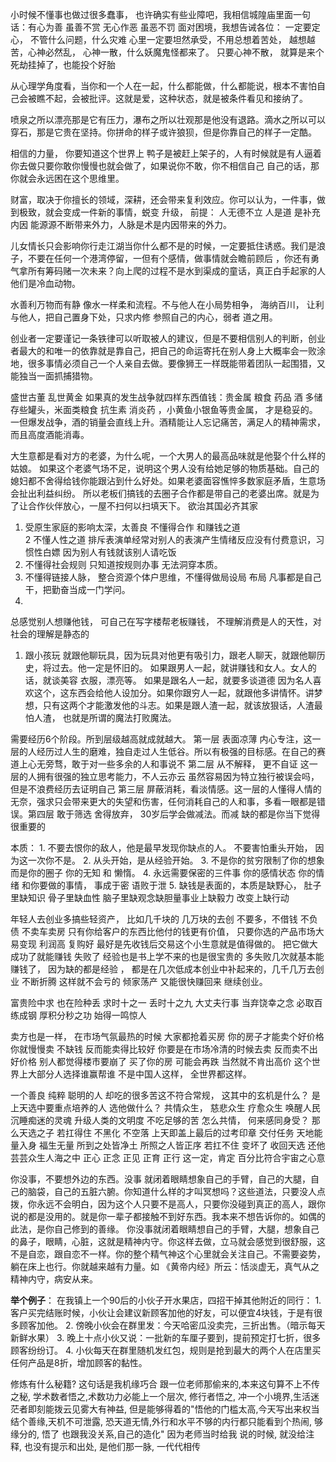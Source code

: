 小时候不懂事也做过很多蠢事， 也许确实有些业障吧，我相信城隍庙里面一句话：有心为善 虽善不赏   无心作恶  虽恶不罚  面对困境，我想告诫各位： 一定要定心， 不管什么问题，什么灾难  心里一定要坦然承受，不用总想着苦处， 越想越苦，心神必然乱， 心神一散，什么妖魔鬼怪都来了。 只要心神不散， 就算是来个死劫挂掉了，也能投个好胎


从心理学角度看，当你和一个人在一起，什么都能做，什么都能说，根本不害怕自己会被瞧不起，会被批评。这就是爱，这种状态，就是被条件看见和接纳了。


喷泉之所以漂亮那是它有压力，瀑布之所以壮观那是他没有退路。滴水之所以可以穿石，那是它贵在坚持。你拼命的样子或许狼狈，但是你靠自己的样子一定酷。

相信的力量， 你要知道这个世界上 鸭子是被赶上架子的，人有时候就是有人逼着你去做只要你敢你慢慢也就会做了，如果说你不敢，你不相信自己
自己的话，那你就会永远困在这个思维里。

财富，取决于你擅长的领域，深耕，还会带来复利效应。你可以认为，一件事，做到极致，就会变成一件新的事情，蜕变  升级， 前提： 人无德不立 人是道 是补充内因 能源源不断带来外力，人脉是术是内因带来的外力。

儿女情长只会影响你行走江湖当你什么都不是的时候，一定要抵住诱惑。我们是浪子，不要在任何一个港湾停留，一但有个感情，做事情就会瞻前顾后 ，你还有勇气拿所有筹码赌一次未来？向上爬的过程不是水到渠成的童话，真正白手起家的人他们是冷血动物。

水善利万物而有静 像水一样柔和流程。不与他人在小局势相争， 海纳百川， 让利与他人，把自己置身下处，只求内修  参照自己的内心，弱者 道之用。

创业者一定要谨记一条铁律可以听取被人的建议，但是不要相信别人的判断，创业者最大的和唯一的依靠就是靠自己，把自己的命运寄托在别人身上大概率会一败涂地，很多事情必须自己一个人亲自去做。要像狮王一样既能带着团队一起围猎，又能独当一面抓捕猎物。

盛世古董 乱世黄金    如果真的发生战争就四样东西值钱：贵金属 粮食 药品  酒  多储存些罐头，米面类粮食 抗生素 消炎药 ，小黄鱼小银鱼等贵金属， 才是稳妥的。 一但爆发战争，酒的销量会直线上升。酒精能让人忘记痛苦，满足人的精神需求，而且高度酒能消毒。

大生意都是看对方的老婆，为什么呢，一个大男人的最高品味就是他娶个什么样的姑娘。 如果这个老婆气场不足，说明这个男人没有给她足够的物质基础。自己的媳妇都不舍得给钱你能跟沾到什么好处。如果老婆面容憔悴多数家庭矛盾，生意场会扯出利益纠纷。 所以老板们搞钱的去圈子合作都是带自己的老婆出席。就是为了让合作伙伴放心，一屋不扫何以扫填天下。 欲治其国必齐其家

1. 受原生家庭的影响太深，太善良 不懂得合作  和赚钱之道  
2  不懂人性之道  排斥表演单经常对别人的表演产生情绪反应没有付费意识，习惯性白嫖  因为别人有钱就该别人请吃饭  
3.  不懂得社会规则 只知道按规则办事  无法洞穿本质。  
4.  不懂得链接人脉， 整合资源个体户思维，不懂得做局设局 布局  凡事都是自己干，把勤奋当成一门学问。
2.
总感觉别人想赚他钱， 可自己在写字楼帮老板赚钱， 不理解消费是人的天性，对社会的理解是静态的

1.  跟小孩玩 就跟他聊玩具，因为玩具对他更有吸引力，跟老人聊天，就跟他聊历史，将过去。他一定是怀旧的。  如果跟男人一起，就讲赚钱和女人。女人的话，就谈美容 衣服，漂亮等。
如果是跟名人一起，就要多谈道德 因为名人喜欢这个，这东西会给他人设加分。如果你跟穷人一起，就跟他多讲情怀。讲梦想，只有这两个才能激发他的斗志。如果是跟人渣一起，就该放狠话，人渣最怕人渣， 也就是所谓的魔法打败魔法。

需要经历6个阶段。所到层级越高就成就越大。 第一层  表面凉薄 内心专注，这一层的人经历过人生的磨难，独自走过人生低谷。所以有极强的目标感。在自己的赛道上心无旁骛，敢于对一些多余的人和事说不 
第二层    从不解释， 更不自证  这一层的人拥有很强的独立思考能力，不人云亦云 虽然容易因为特立独行被误会吗，但是不浪费经历去证明自己  第三层 屏蔽消耗，看淡情感。这一层的人懂得人情的无奈，强求只会带来更大的失望和伤害，任何消耗自己的人和事，多看一眼都是错误。第四层 敢于筛选  舍得放弃， 30岁后学会做减法。而减 缺的都是你当下觉得很重要的 

本质： 1. 不要去恨你的敌人，他是最早发现你缺点的人。 不要害怕重头开始， 因为这一次你不是。  2.  从头开始，是从经验开始。 3. 不是你的贫穷限制了你的想象 而是你的圈子 你的无知 和 懒惰。  4.  永远需要保密的三件事   你的感情状态  你的情绪 和你要做的事情， 事成于密  语败于泄    5.  缺钱是表面的，本质是缺野心， 肚子里缺知识  骨子里缺血性 脑子里缺观念缺胆量事业上缺毅力  改变上缺行动 

年轻人去创业多搞些轻资产， 比如几千块的  几万块的去创  不要多，不借钱  不负债   不卖车卖房  只有你给客户的东西比他付的钱更有价值， 只要你选的产品市场大  易变现 利润高 复购好  最好是先收钱后交易这个小生意就是值得做的。  把它做大 成功了就能赚钱  失败了 经验也是书上学不来的也是很宝贵的 多失败几次就基本能赚钱了，  因为缺的都是经验 ， 都是在几次低成本创业中补起来的，几千几万去创业 不断折腾 这样就不会亏的 倾家荡产 又能很快赚回来  继续创业。

富贵险中求 也在险种丢   求时十之一  丢时十之九  大丈夫行事 当弃饶幸之念  必取百练成钢  厚积分秒之功   始得一鸣惊人

卖方也是一样，  在市场气氛最热的时候 大家都抢着买房 你的房子才能卖个好价格  你就慢慢卖 不缺钱  反而能卖得比较好   你要是在市场冷清的时候去卖  反而卖不出好价格   别人都觉得楼市要崩了  买了你的房 可能会再跌  当然就不肯出高价  这个世界上大部分人选择谁赢帮谁  不是中国人这样， 全世界都这样。

一个善良 纯粹  聪明的人 却吃的很多苦这不符合常规， 这其中的玄机是什么？  是上天选中要重点培养的人  选他做什么？ 共情众生， 慈悲众生 疗愈众生  唤醒人民沉睡痴迷的灵魂  升级人类的文明度  不吃足够的苦 怎么共情， 何来感同身受？ 那么天选之子  若扛得住 不黑化  不空落  上天即盖上最后的过考印章  交付任务  天地能量入身   福生无量  所到之处皆净土  所照之人皆正序  若扛不住  变坏了 收回天选 还他芸芸众生人海之中   正心  正念  正见  正育 正行   这一定，肯定  百分比符合宇宙之心意 

你没事，不要想外边的东西。没事 就闭着眼睛想象自己的手臂，自己的大腿，自己的脑袋，自己的五脏六腑。你知道什么样的才叫冥想吗？这些道法，只要没人点拨，你永远不会明白，因为这个人只要不是高人，只要你没碰到真正的高人，跟你说的都是没用的。就是你一辈子都接触不到好东西。我本来不想告诉你的。如偶的此法，是你自己修到的善缘。
你没事就闭着眼睛想自己的手臂，大腿，想象自己的鼻子，眼睛，心脏，这就是精神内守。你这样去做，立马就会感觉到很舒服，这不是自恋，跟自恋不一样。你的整个精气神这个心里就会关注自己。不需要姿势，躺在床上也行。你就越来越有力量。如 《黄帝内经》所云：恬淡虚无，真气从之精神内守，病安从来。

**举个例子**： 在我镇上一个90后的小伙子开水果店，四招干掉其他附近的同行： 1. 客户买完结账时候，小伙让会建议新顾客加他的好友，可以便宜4块钱，于是有很多顾客加他。  2.  傍晚小伙会在群里发：今天哈密瓜没卖完，三折出售。（暗示每天新鲜水果）  3. 晚上十点小伙又说：一批新的车厘子要到，提前预定打七折，很多顾客纷纷订。 4. 小伙每天在群里随机发红包，规则是抢到最大的两个人在店里买任何产品是8折，增加顾客的黏性。

修炼有什么秘籍? 这句话是我机缘巧合 跟一位老师那偷来的,本来这句算不上不传之秘, 学术数者悟之,术数功力必能上一个层次, 修行者悟之, 冲一个小境界,生活迷茫者即刻能拨云见雾大有神益, 但是能够得着的"悟他的门槛太高,今天写出来权当结个善缘,天机不可泄露, 恐天道无情,外行和水平不够的内行都只能看到个热闹, 够缘分的, 悟了 也跟我没关系,自己的造化"   因为老师当时给我 说的时候, 就没给注释, 也没有提示和出处, 是他们那一脉, 一代代相传	








